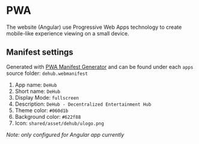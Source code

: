 # PWA

The website (Angular) use Progressive Web Apps technology to create mobile-like experience viewing on a small device.

## Manifest settings

Generated with [PWA Manifest Generator](https://www.simicart.com/manifest-generator.html/) and can be found under each `apps` source folder: `dehub.webmanifest`

1. App name: `DeHub`
1. Short name: `DeHub`
1. Display Mode: `fullscreen`
1. Description: `DeHub - Decentralized Entertainment Hub`
1. Theme color: `#060d1b`
1. Background color: `#622f88`
1. Icon: `shared/asset/dehub/ulogo.png`

_Note: only configured for Angular app currently_
